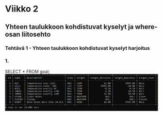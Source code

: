 # Viikko 2
## Yhteen taulukkoon kohdistuvat kyselyt ja where-osan liitosehto

### Tehtävä 1 - Yhteen taulukkoon kohdistuvat kyselyt harjoitus

### 1.
SELECT * FROM goal;
![kuvakaappaus](v2k1.png)